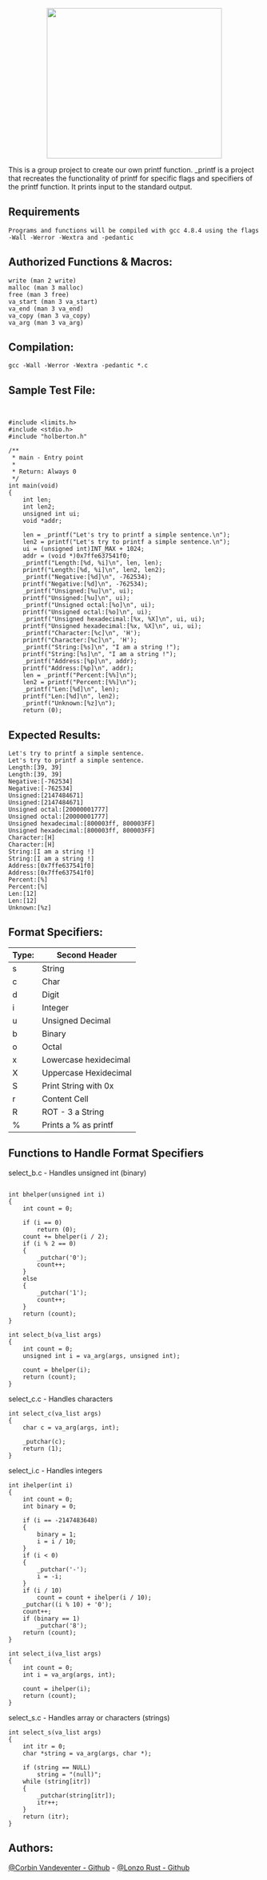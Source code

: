 <p align="center">
<img src="holberton_logo.png"
height="300" width="350"/>
</p>

This is a group project to create our own printf function. _printf is a project that recreates the functionality of printf for specific flags and specifiers of the printf function. It prints input to the standard output.

## Requirements
```
Programs and functions will be compiled with gcc 4.8.4 using the flags -Wall -Werror -Wextra and -pedantic
```

## Authorized Functions & Macros:
```
write (man 2 write)
malloc (man 3 malloc)
free (man 3 free)
va_start (man 3 va_start)
va_end (man 3 va_end)
va_copy (man 3 va_copy)
va_arg (man 3 va_arg)
```

## Compilation:

```
gcc -Wall -Werror -Wextra -pedantic *.c
```

## Sample Test File:
```


#include <limits.h>
#include <stdio.h>
#include "holberton.h"

/**
 * main - Entry point
 *
 * Return: Always 0
 */
int main(void)
{
    int len;
    int len2;
    unsigned int ui;
    void *addr;

    len = _printf("Let's try to printf a simple sentence.\n");
    len2 = printf("Let's try to printf a simple sentence.\n");
    ui = (unsigned int)INT_MAX + 1024;
    addr = (void *)0x7ffe637541f0;
    _printf("Length:[%d, %i]\n", len, len);
    printf("Length:[%d, %i]\n", len2, len2);
    _printf("Negative:[%d]\n", -762534);
    printf("Negative:[%d]\n", -762534);
    _printf("Unsigned:[%u]\n", ui);
    printf("Unsigned:[%u]\n", ui);
    _printf("Unsigned octal:[%o]\n", ui);
    printf("Unsigned octal:[%o]\n", ui);
    _printf("Unsigned hexadecimal:[%x, %X]\n", ui, ui);
    printf("Unsigned hexadecimal:[%x, %X]\n", ui, ui);
    _printf("Character:[%c]\n", 'H');
    printf("Character:[%c]\n", 'H');
    _printf("String:[%s]\n", "I am a string !");
    printf("String:[%s]\n", "I am a string !");
    _printf("Address:[%p]\n", addr);
    printf("Address:[%p]\n", addr);
    len = _printf("Percent:[%%]\n");
    len2 = printf("Percent:[%%]\n");
    _printf("Len:[%d]\n", len);
    printf("Len:[%d]\n", len2);
    _printf("Unknown:[%z]\n");
    return (0);

```


## Expected Results:
```
Let's try to printf a simple sentence.
Let's try to printf a simple sentence.
Length:[39, 39]
Length:[39, 39]
Negative:[-762534]
Negative:[-762534]
Unsigned:[2147484671]
Unsigned:[2147484671]
Unsigned octal:[20000001777]
Unsigned octal:[20000001777]
Unsigned hexadecimal:[800003ff, 800003FF]
Unsigned hexadecimal:[800003ff, 800003FF]
Character:[H]
Character:[H]
String:[I am a string !]
String:[I am a string !]
Address:[0x7ffe637541f0]
Address:[0x7ffe637541f0]
Percent:[%]
Percent:[%]
Len:[12]
Len:[12]
Unknown:[%z]

```


## Format Specifiers:


| Type:  | Second Header               |
| ------ | -------------               |
| s      | String                      |
| c      | Char                        |
| d      | Digit                       |
| i      | Integer                     |
| u      | Unsigned Decimal            |
| b      | Binary                      |
| o      | Octal                       |
| x      | Lowercase hexidecimal       |
| X      | Uppercase Hexidecimal       |
| S      | Print String with 0x        |
| r      | Content Cell                |
| R      | ROT - 3 a String            |
| %      | Prints a % as printf        |


## Functions to Handle Format Specifiers

select_b.c - Handles unsigned int (binary)


```

int bhelper(unsigned int i)
{
	int count = 0;

	if (i == 0)
		return (0);
	count += bhelper(i / 2);
	if (i % 2 == 0)
	{
		_putchar('0');
		count++;
	}
	else
	{
		_putchar('1');
		count++;
	}
	return (count);
}

int select_b(va_list args)
{
	int count = 0;
	unsigned int i = va_arg(args, unsigned int);

	count = bhelper(i);
	return (count);
}

```

select_c.c - Handles characters

```
int select_c(va_list args)
{
	char c = va_arg(args, int);

	_putchar(c);
	return (1);
}
```

select_i.c - Handles integers

```
int ihelper(int i)
{
	int count = 0;
	int binary = 0;

	if (i == -2147483648)
	{
		binary = 1;
		i = i / 10;
	}
	if (i < 0)
	{
		_putchar('-');
		i = -i;
	}
	if (i / 10)
		count = count + ihelper(i / 10);
	_putchar((i % 10) + '0');
	count++;
	if (binary == 1)
		_putchar('8');
	return (count);
}

int select_i(va_list args)
{
	int count = 0;
	int i = va_arg(args, int);

	count = ihelper(i);
	return (count);
}
```

select_s.c - Handles array or characters (strings)

```
int select_s(va_list args)
{
	int itr = 0;
	char *string = va_arg(args, char *);

	if (string == NULL)
		string = "(null)";
	while (string[itr])
	{
		_putchar(string[itr]);
		itr++;
	}
	return (itr);
}
```

## Authors:
[@Corbin Vandeventer - Github](https://github.com/forstupidityonly) - [@Lonzo Rust - Github](https://github.com/lonzor)
